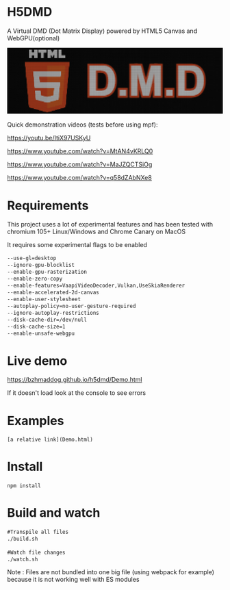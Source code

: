 # H5DMD
A Virtual DMD (Dot Matrix Display) powered by HTML5 Canvas and WebGPU(optional)

![256x78 DMD on a 1280x390 display](/logo.png?raw=true "1 dot = 4x4 pixels")

Quick demonstration videos (tests before using mpf):

https://youtu.be/ItiX97USKyU

https://www.youtube.com/watch?v=MtAN4vKRLQ0

https://www.youtube.com/watch?v=MaJZQCTSiOg

https://www.youtube.com/watch?v=q58dZAbNXe8


# Requirements
This project uses a lot of experimental features and has been tested with chromium 105+ Linux/Windows and Chrome Canary on MacOS

It requires some experimental flags to be enabled
```
--use-gl=desktop
--ignore-gpu-blocklist
--enable-gpu-rasterization
--enable-zero-copy
--enable-features=VaapiVideoDecoder,Vulkan,UseSkiaRenderer
--enable-accelerated-2d-canvas
--enable-user-stylesheet
--autoplay-policy=no-user-gesture-required
--ignore-autoplay-restrictions
--disk-cache-dir=/dev/null
--disk-cache-size=1
--enable-unsafe-webgpu
```

# Live demo
https://bzhmaddog.github.io/h5dmd/Demo.html

If it doesn't load look at the console to see errors

# Examples

```
[a relative link](Demo.html)

```

# Install
```
npm install
```

# Build and watch
```
#Transpile all files
./build.sh

#Watch file changes
./watch.sh
```

Note : Files are not bundled into one big file (using webpack for example) because it is not working well with ES modules